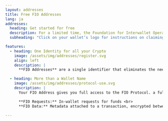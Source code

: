```yaml
---
layout: addresses
title: Free FIO Addresses
lang: ja
addresses:
  heading: Get started for free
  description: For a limited time, the Foundation for Interwallet Operability is paying for FIO Addresses for new users, which lets you use the FIO Protocol for the first year without any cost.
  subheading: "Click on your wallet’s logo for instructions on claiming your FIO Address:"

features:
  - heading: One Identity for all your Crypto
    image: /assets/img/addresses/register.svg
    align: left
    description: | 
      **FIO Addresses** are a single identifier that eliminates the need to see, or even know about, blockchain public addresses. It’s simple to register, easy to use, and works with every token/coin automatically.

  - heading: More than a Wallet Name
    image: /assets/img/addresses/protocol-use.svg
    description: | 
      Your FIO Address gives you full access to the FIO Protocol. a full suite of usability enhancements that makes your crypto wallet. including:

      **FIO Requests:** In-wallet requests for funds <br>
      **FIO Data:** Metadata attached to a transaction, encrypted between counterparties

---
```

